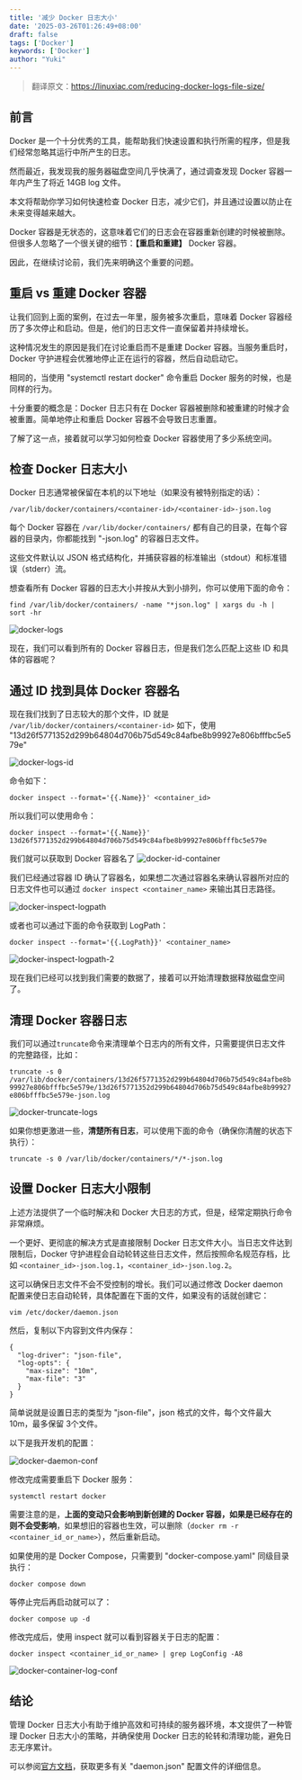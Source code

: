 ```yaml
---
title: '减少 Docker 日志大小'
date: '2025-03-26T01:26:49+08:00'
draft: false
tags: ['Docker']
keywords: ['Docker']
author: "Yuki"
---
```


> 翻译原文：https://linuxiac.com/reducing-docker-logs-file-size/

## **前言**
Docker 是一个十分优秀的工具，能帮助我们快速设置和执行所需的程序，但是我们经常忽略其运行中所产生的日志。

然而最近，我发现我的服务器磁盘空间几乎快满了，通过调查发现 Docker 容器一年内产生了将近 14GB log 文件。

本文将帮助你学习如何快速检查 Docker 日志，减少它们，并且通过设置以防止在未来变得越来越大。

Docker 容器是无状态的，这意味着它们的日志会在容器重新创建的时候被删除。但很多人忽略了一个很关键的细节：**【重启和重建】** Docker 容器。

因此，在继续讨论前，我们先来明确这个重要的问题。

## **重启 vs 重建 Docker 容器**
让我们回到上面的案例，在过去一年里，服务被多次重启，意味着 Docker 容器经历了多次停止和启动。但是，他们的日志文件一直保留着并持续增长。

这种情况发生的原因是我们在讨论重启而不是重建 Docker 容器。当服务重启时，Docker 守护进程会优雅地停止正在运行的容器，然后自动启动它。

相同的，当使用 "systemctl restart docker" 命令重启 Docker 服务的时候，也是同样的行为。

十分重要的概念是：Docker 日志只有在 Docker 容器被删除和被重建的时候才会被重置。简单地停止和重启 Docker 容器不会导致日志重置。

了解了这一点，接着就可以学习如何检查 Docker 容器使用了多少系统空间。

## 检查 Docker 日志大小
Docker 日志通常被保留在本机的以下地址（如果没有被特别指定的话）：

`/var/lib/docker/containers/<container-id>/<container-id>-json.log`

每个 Docker 容器在 `/var/lib/docker/containers/` 都有自己的目录，在每个容器的目录内，你都能找到 "-json.log" 的容器日志文件。

这些文件默认以 JSON 格式结构化，并捕获容器的标准输出（stdout）和标准错误（stderr）流。

想查看所有 Docker 容器的日志大小并按从大到小排列，你可以使用下面的命令：

`find /var/lib/docker/containers/ -name "*json.log" | xargs du -h | sort -hr`

![docker-logs](/images/Reducing-Docker-Logs-Size/docker-logs.png)

现在，我们可以看到所有的 Docker 容器日志，但是我们怎么匹配上这些 ID 和具体的容器呢？

## **通过 ID 找到具体 Docker 容器名**
现在我们找到了日志较大的那个文件，ID 就是 `/var/lib/docker/containers/<container-id>`
如下，使用 "13d26f5771352d299b64804d706b75d549c84afbe8b99927e806bfffbc5e579e"

![docker-logs-id](/images/Reducing-Docker-Logs-Size/docker-logs-id.png)

命令如下：

`docker inspect --format='{{.Name}}' <container_id>`

所以我们可以使用命令：

`docker inspect --format='{{.Name}}' 13d26f5771352d299b64804d706b75d549c84afbe8b99927e806bfffbc5e579e`

我们就可以获取到 Docker 容器名了
![docker-id-container](/images/Reducing-Docker-Logs-Size/docker-id-container.png)

我们已经通过容器 ID 确认了容器名，如果想二次通过容器名来确认容器所对应的日志文件也可以通过 `docker inspect <container_name>` 来输出其日志路径。

![docker-inspect-logpath](/images/Reducing-Docker-Logs-Size/docker-inspect-logpath.png)

或者也可以通过下面的命令获取到 LogPath：

`docker inspect --format='{{.LogPath}}' <container_name>`

![docker-inspect-logpath-2](/images/Reducing-Docker-Logs-Size/docker-inspect-logpath-2.png)

现在我们已经可以找到我们需要的数据了，接着可以开始清理数据释放磁盘空间了。

## **清理 Docker 容器日志**
我们可以通过`truncate`命令来清理单个日志内的所有文件，只需要提供日志文件的完整路径，比如：

`truncate -s 0 /var/lib/docker/containers/13d26f5771352d299b64804d706b75d549c84afbe8b99927e806bfffbc5e579e/13d26f5771352d299b64804d706b75d549c84afbe8b99927e806bfffbc5e579e-json.log`

![docker-truncate-logs](/images/Reducing-Docker-Logs-Size/docker-truncate-logs.png)

如果你想更激进一些，**清楚所有日志**，可以使用下面的命令（确保你清醒的状态下执行）：

`truncate -s 0 /var/lib/docker/containers/*/*-json.log`

## **设置 Docker 日志大小限制**
上述方法提供了一个临时解决和 Docker 大日志的方式，但是，经常定期执行命令非常麻烦。

一个更好、更彻底的解决方式是直接限制 Docker 日志文件大小。当日志文件达到限制后，Docker 守护进程会自动轮转这些日志文件，然后按照命名规范存档，比如 `<container_id>-json.log.1`，`<container_id>-json.log.2`。

这可以确保日志文件不会不受控制的增长。我们可以通过修改 Docker daemon 配置来使日志自动轮转，具体配置在下面的文件，如果没有的话就创建它：

`vim /etc/docker/daemon.json`

然后，复制以下内容到文件内保存：

```
{
  "log-driver": "json-file",
  "log-opts": {
    "max-size": "10m",
    "max-file": "3"
  }
}
```

简单说就是设置日志的类型为 "json-file"，json 格式的文件，每个文件最大 10m，最多保留 3个文件。

以下是我开发机的配置：

![docker-daemon-conf](/images/Reducing-Docker-Logs-Size/docker-daemon-conf.png)

修改完成需要重启下 Docker 服务：

`systemctl restart docker`

需要注意的是，**上面的变动只会影响到新创建的 Docker 容器，如果是已经存在的则不会受影响**，如果想旧的容器也生效，可以删除（`docker rm -r <container_id_or_name>`），然后重新启动。

如果使用的是 Docker Compose，只需要到 "docker-compose.yaml" 同级目录执行：

`docker compose down`

等停止完后再启动就可以了：

`docker compose up -d`

修改完成后，使用 inspect 就可以看到容器关于日志的配置：

`docker inspect <container_id_or_name> | grep LogConfig -A8`

![docker-container-log-conf](/images/Reducing-Docker-Logs-Size/docker-container-log-conf.png)

## **结论**
管理 Docker 日志大小有助于维护高效和可持续的服务器环境，本文提供了一种管理 Docker 日志大小的策略，并确保使用 Docker 日志的轮转和清理功能，避免日志无序累计。

可以参阅[官方文档](https://docs.docker.com/engine/daemon/)，获取更多有关 "daemon.json" 配置文件的详细信息。

